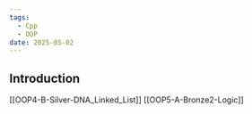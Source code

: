 ```yaml
---
tags:
  - Cpp
  - OOP
date: 2025-05-02
---
```

## Introduction 
[[OOP4-B-Silver-DNA_Linked_List]]
[[OOP5-A-Bronze2-Logic]]
